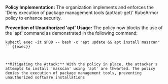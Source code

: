 **Policy Implementation:** The organization implements and enforces the 'Deny execution of package management tools (apt/apt-get)' KubeArmor policy to enhance security.

**Prevention of Unauthorized 'apt' Usage:** The policy now blocks the use of the 'apt' command as demonstrated in the following command:

```plain
kubectl exec -it $POD -- bash -c "apt update && apt install masscan"
```{{exec}}



**Mitigating the Attack:** With the policy in place, the attacker's attempts to install 'masscan' using 'apt' are thwarted. The policy denies the execution of package management tools, preventing unauthorized software installations
